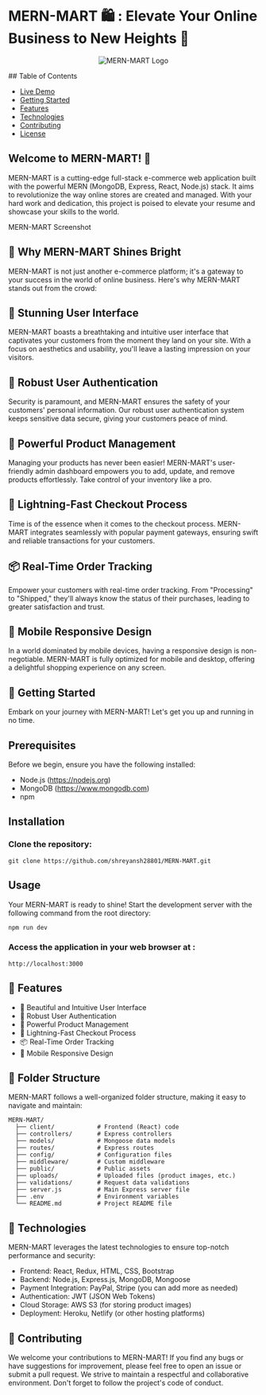 # MERN-MART  🛍️ : Elevate Your Online Business to New Heights 🎉

<p align="center">
  <img src="https://your-image-url.com" alt="MERN-MART Logo">
</p>
## Table of Contents

- [Live Demo](#live-demo)
- [Getting Started](#getting-started)
- [Features](#features)
- [Technologies](#technologies)
- [Contributing](#contributing)
- [License](#license)


## Welcome to MERN-MART! 🎉
MERN-MART is a cutting-edge full-stack e-commerce web application built with the powerful MERN (MongoDB, Express, React, Node.js) stack. It aims to revolutionize the way online stores are created and managed. With your hard work and dedication, this project is poised to elevate your resume and showcase your skills to the world.

MERN-MART Screenshot

## 🌟 Why MERN-MART Shines Bright
MERN-MART is not just another e-commerce platform; it's a gateway to your success in the world of online business. Here's why MERN-MART stands out from the crowd:

## 🎨 Stunning User Interface
MERN-MART boasts a breathtaking and intuitive user interface that captivates your customers from the moment they land on your site. With a focus on aesthetics and usability, you'll leave a lasting impression on your visitors.

## 🔐 Robust User Authentication
Security is paramount, and MERN-MART ensures the safety of your customers' personal information. Our robust user authentication system keeps sensitive data secure, giving your customers peace of mind.

## 💼 Powerful Product Management
Managing your products has never been easier! MERN-MART's user-friendly admin dashboard empowers you to add, update, and remove products effortlessly. Take control of your inventory like a pro.

## 💨 Lightning-Fast Checkout Process
Time is of the essence when it comes to the checkout process. MERN-MART integrates seamlessly with popular payment gateways, ensuring swift and reliable transactions for your customers.

## 📦 Real-Time Order Tracking
Empower your customers with real-time order tracking. From "Processing" to "Shipped," they'll always know the status of their purchases, leading to greater satisfaction and trust.

## 📱 Mobile Responsive Design
In a world dominated by mobile devices, having a responsive design is non-negotiable. MERN-MART is fully optimized for mobile and desktop, offering a delightful shopping experience on any screen.

## 🚀 Getting Started
Embark on your journey with MERN-MART! Let's get you up and running in no time.

## Prerequisites
Before we begin, ensure you have the following installed:

- Node.js (https://nodejs.org)
- MongoDB (https://www.mongodb.com)
- npm

  
## Installation

### Clone the repository:
```
git clone https://github.com/shreyansh28801/MERN-MART.git
```

## Usage
Your MERN-MART is ready to shine! Start the development server with the following command from the root directory:

```
npm run dev
```

### Access the application in your web browser at :
```
http://localhost:3000
```

## 🎉 Features
- 🎨 Beautiful and Intuitive User Interface
- 🔐 Robust User Authentication
- 💼 Powerful Product Management
- 💨 Lightning-Fast Checkout Process
- 📦 Real-Time Order Tracking
- 📱 Mobile Responsive Design

## 📂 Folder Structure
MERN-MART follows a well-organized folder structure, making it easy to navigate and maintain:

```
MERN-MART/
  ├── client/            # Frontend (React) code
  ├── controllers/       # Express controllers
  ├── models/            # Mongoose data models
  ├── routes/            # Express routes
  ├── config/            # Configuration files
  ├── middleware/        # Custom middleware
  ├── public/            # Public assets
  ├── uploads/           # Uploaded files (product images, etc.)
  ├── validations/       # Request data validations
  ├── server.js          # Main Express server file
  ├── .env               # Environment variables
  └── README.md          # Project README file
```

## 🚀 Technologies
MERN-MART leverages the latest technologies to ensure top-notch performance and security:

- Frontend: React, Redux, HTML, CSS, Bootstrap
- Backend: Node.js, Express.js, MongoDB, Mongoose
- Payment Integration: PayPal, Stripe (you can add more as needed)
- Authentication: JWT (JSON Web Tokens)
- Cloud Storage: AWS S3 (for storing product images)
- Deployment: Heroku, Netlify (or other hosting platforms)

## 🤝 Contributing
We welcome your contributions to MERN-MART! If you find any bugs or have suggestions for improvement, please feel free to open an issue or submit a pull request. We strive to maintain a respectful and collaborative environment. Don't forget to follow the project's code of conduct.
